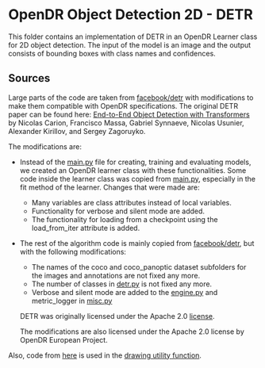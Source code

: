 # OpenDR Object Detection 2D - DETR

This folder contains an implementation of DETR in an OpenDR Learner class for 2D object detection. The input of the model is an image and the output consists of bounding boxes with class names and confidences.

## Sources

Large parts of the code are taken from [facebook/detr](https://github.com/facebookresearch/detr) with modifications to make them compatible with OpenDR specifications. The original DETR paper can be found here: [End-to-End Object Detection with Transformers](https://ai.facebook.com/research/publications/end-to-end-object-detection-with-transformers) by Nicolas Carion, Francisco Massa, Gabriel Synnaeve, Nicolas Usunier, Alexander Kirillov, and Sergey Zagoruyko.

The modifications are:
- Instead of the [main.py](https://github.com/facebookresearch/detr/blob/master/main.py) file for creating, training and evaluating models, we created an OpenDR learner class with these functionalities. Some code inside the learner class was copied from [main.py](https://github.com/facebookresearch/detr/blob/master/main.py), especially in the fit method of the learner. Changes that were made are:
  - Many variables are class attributes instead of local variables.
  - Functionality for verbose and silent mode are added.
  - The functionality for loading from a checkpoint using the load_from_iter attribute is added.
- The rest of the algorithm code is mainly copied from [facebook/detr](https://github.com/facebookresearch/detr), but with the following modifications:
  - The names of the coco and coco_panoptic dataset subfolders for the images and annotations are not fixed any more.
  - The number of classes in [detr.py](https://github.com/facebookresearch/detr/blob/master/models/detr.py) is not fixed any more.
  - Verbose and silent mode are added to the [engine.py](https://github.com/facebookresearch/detr/blob/master/engine.py) and metric_logger in [misc.py](https://github.com/facebookresearch/detr/blob/master/util/misc.py)

  DETR was originally licensed under the Apache 2.0 [license](https://github.com/facebookresearch/detr/blob/master/LICENSE).

  The modifications are also licensed under the Apache 2.0 license by OpenDR European Project.

Also, code from [here](https://stackoverflow.com/questions/60674501/how-to-make-black-background-in-cv2-puttext-with-python-opencv)
is used in the [drawing utility function](algorithm/util/draw.py).